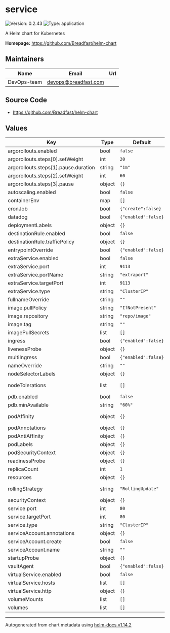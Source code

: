 # service

![Version: 0.2.43](https://img.shields.io/badge/Version-0.2.43-informational?style=flat-square) ![Type: application](https://img.shields.io/badge/Type-application-informational?style=flat-square)

A Helm chart for Kubernetes

**Homepage:** <https://github.com/Breadfast/helm-chart>

## Maintainers

| Name | Email | Url |
| ---- | ------ | --- |
| DevOps-team | <devops@breadfast.com> |  |

## Source Code

* <https://github.com/Breadfast/helm-chart>

## Values

| Key | Type | Default | Description |
|-----|------|---------|-------------|
| argorollouts.enabled | bool | `false` |  |
| argorollouts.steps[0].setWeight | int | `20` |  |
| argorollouts.steps[1].pause.duration | string | `"1m"` |  |
| argorollouts.steps[2].setWeight | int | `60` |  |
| argorollouts.steps[3].pause | object | `{}` |  |
| autoscaling.enabled | bool | `false` |  |
| containerEnv | map | `[]` | Environment variable map |
| cronJob | bool | `{"create":false}` | If true, Creates CronJob resource |
| datadog | bool | `{"enabled":false}` | If true, Add datadog labels to pods and deployments |
| deploymentLabels | object | `{}` |  |
| destinationRule.enabled | bool | `false` |  |
| destinationRule.trafficPolicy | object | `{}` |  |
| entrypointOverride | bool | `{"enabled":false}` | If true, Override to the Entrypoint |
| extraService.enabled | bool | `false` |  |
| extraService.port | int | `9113` |  |
| extraService.portName | string | `"extraport"` |  |
| extraService.targetPort | int | `9113` |  |
| extraService.type | string | `"ClusterIP"` |  |
| fullnameOverride | string | `""` |  |
| image.pullPolicy | string | `"IfNotPresent"` |  |
| image.repository | string | `"repo/image"` |  |
| image.tag | string | `""` |  |
| imagePullSecrets | list | `[]` |  |
| ingress | bool | `{"enabled":false}` | If true, Creats Ingress DNS name to expose the service publicly |
| livenessProbe | object | `{}` |  |
| multiIngress | bool | `{"enabled":false}` | If true, Creats Multible Ingresses DNS name to expose the service publicly |
| nameOverride | string | `""` |  |
| nodeSelectorLabels | object | `{}` | Provide node groups selector |
| nodeTolerations | list | `[]` | Node Tolerations. Tolerations allow the scheduler to schedule pods with matching taints |
| pdb.enabled | bool | `false` |  |
| pdb.minAvailable | string | `"60%"` |  |
| podAffinity | object | `{}` | Pod affinity rule. Default affinity rule is set to make sure pods are not deployed on the same node |
| podAnnotations | object | `{}` |  |
| podAntiAffinity | object | `{}` |  |
| podLabels | object | `{}` |  |
| podSecurityContext | object | `{}` |  |
| readinessProbe | object | `{}` |  |
| replicaCount | int | `1` |  |
| resources | object | `{}` |  |
| rollingStrategy | string | `"RollingUpdate"` | Specify deployment rolling strategy: https://kubernetes.io/docs/concepts/workloads/controllers/deployment/#strategy |
| securityContext | object | `{}` |  |
| service.port | int | `80` | Kubernetes service port when single port service |
| service.targetPort | int | `80` |  |
| service.type | string | `"ClusterIP"` | Service type, can be either `ClusterIP`, `NodePort`, `LoadBalancer` or `ExternalName` |
| serviceAccount.annotations | object | `{}` | If not set and create is true, a name is generated using the fullname template |
| serviceAccount.create | bool | `false` | If true, creates service account |
| serviceAccount.name | string | `""` |  |
| startupProbe | object | `{}` |  |
| vaultAgent | bool | `{"enabled":false}` | If true, It will inject Vault Agent to get secrets from Vault |
| virtualService.enabled | bool | `false` |  |
| virtualService.hosts | list | `[]` |  |
| virtualService.http | object | `{}` |  |
| volumeMounts | list | `[]` | List of volumes to attach |
| volumes | list | `[]` | List of volumes to create |

----------------------------------------------
Autogenerated from chart metadata using [helm-docs v1.14.2](https://github.com/norwoodj/helm-docs/releases/v1.14.2)
